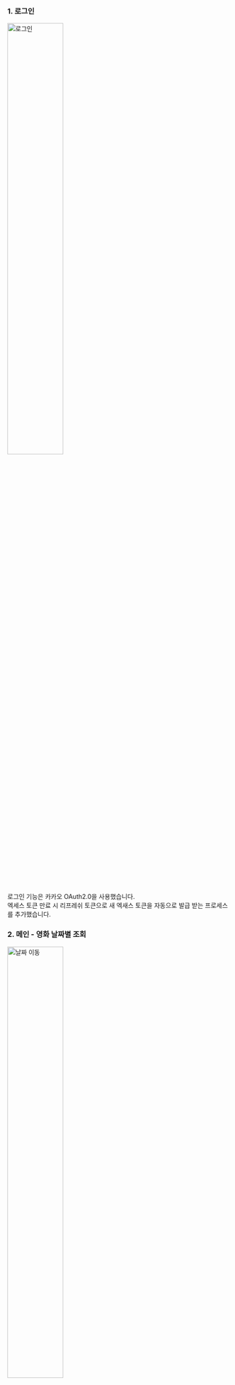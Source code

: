 ### 1. 로그인
<img src="images/로그인.gif" width="50%" alt="로그인"/>

로그인 기능은 카카오 OAuth2.0을 사용했습니다.  
엑세스 토큰 만료 시 리프레쉬 토큰으로 새 엑새스 토큰을 자동으로 발급 받는 프로세스를 추가했습니다.

### 2. 메인 - 영화 날짜별 조회
<img src="images/메인_날짜이동.gif" width="50%" alt="날짜 이동"/>

데이터베이스에 있는 영화 데이터를 날짜별로 조회할 수 있습니다.

### 3. 무한 스크롤
<img src="images/메인_무한스크롤.gif" width="50%" alt="무한 스크롤"/>

무한스크롤 기능 동작 방식
1. 영화 목록의 마지막에 Intersection Observer API를 사용하여 관찰 대상 요소를 추가
2. 해당 요소가 뷰포트에 진입할 때 다음 페이지 데이터를 요청
3. 서버에서는 페이징 처리된 데이터를 반환

### 4. 영화 리뷰
<img src="images/영화리뷰.gif" width="50%" alt="영화 리뷰"/>

리뷰 기능 동작 방식
1. RabbitMQ를 통한 비동기 이벤트 처리 및 movies 테이블의 rating, rating_cnt 업데이트
2. 메시지 큐를 통한 리뷰 상태 업데이트
3. Dead Letter Queue를 통한 실패 메시지 처리
4. 무한스크롤 적용

### 5. 영화 좋아요
<img src="images/영화좋아요.gif" width="50%" alt="영화 좋아요"/>

좋아요 기능 동작 방식
1. RabbitMQ를 통한 비동기 이벤트 처리 및 movies 테이블의 like_cnt 업데이트 
2. 메시지 큐를 통한 좋아요 상태 업데이트
3. Dead Letter Queue를 통한 실패 메시지 처리

### 6. 영화 평점
<img src="images/영화평점.gif" width="50%" alt="영화 평점"/>

2명의 유저가 평점을 10점으로 기록한 상황에서 평점을 6점으로 수정했습니다.  
수식은
(this.rating * this.ratingCnt - oldValue + newValue) / this.ratingCnt;  
(10 * 2 - 10 + 6) / 2 = 8 이므로    
기존 유저가 10점에서 6점으로 평점 업데이트 시 최종 평점은 8점이 됩니다.  

